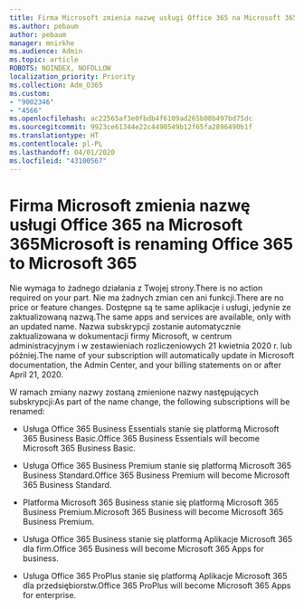 ```yaml
---
title: Firma Microsoft zmienia nazwę usługi Office 365 na Microsoft 365
ms.author: pebaum
author: pebaum
manager: mnirkhe
ms.audience: Admin
ms.topic: article
ROBOTS: NOINDEX, NOFOLLOW
localization_priority: Priority
ms.collection: Adm_O365
ms.custom:
- "9002346"
- "4566"
ms.openlocfilehash: ac22565af3e0fbdb4f6109ad265b08b497bd75dc
ms.sourcegitcommit: 9923ce61344e22c4490549b12f65fa2896490b1f
ms.translationtype: HT
ms.contentlocale: pl-PL
ms.lasthandoff: 04/01/2020
ms.locfileid: "43100567"
---
```

# <a name="microsoft-is-renaming-office-365-to-microsoft-365"></a><span data-ttu-id="5abee-102">Firma Microsoft zmienia nazwę usługi Office 365 na Microsoft 365</span><span class="sxs-lookup"><span data-stu-id="5abee-102">Microsoft is renaming Office 365 to Microsoft 365</span></span>

<span data-ttu-id="5abee-103">Nie wymaga to żadnego działania z Twojej strony.</span><span class="sxs-lookup"><span data-stu-id="5abee-103">There is no action required on your part.</span></span> <span data-ttu-id="5abee-104">Nie ma żadnych zmian cen ani funkcji.</span><span class="sxs-lookup"><span data-stu-id="5abee-104">There are no price or feature changes.</span></span> <span data-ttu-id="5abee-105">Dostępne są te same aplikacje i usługi, jedynie ze zaktualizowaną nazwą.</span><span class="sxs-lookup"><span data-stu-id="5abee-105">The same apps and services are available, only with an updated name.</span></span> <span data-ttu-id="5abee-106">Nazwa subskrypcji zostanie automatycznie zaktualizowana w dokumentacji firmy Microsoft, w centrum administracyjnym i w zestawieniach rozliczeniowych 21 kwietnia 2020 r. lub później.</span><span class="sxs-lookup"><span data-stu-id="5abee-106">The name of your subscription will automatically update in Microsoft documentation, the Admin Center, and your billing statements on or after April 21, 2020.</span></span>

<span data-ttu-id="5abee-107">W ramach zmiany nazwy zostaną zmienione nazwy następujących subskrypcji:</span><span class="sxs-lookup"><span data-stu-id="5abee-107">As part of the name change, the following subscriptions will be renamed:</span></span>

- <span data-ttu-id="5abee-108">Usługa Office 365 Business Essentials stanie się platformą Microsoft 365 Business Basic.</span><span class="sxs-lookup"><span data-stu-id="5abee-108">Office 365 Business Essentials will become Microsoft 365 Business Basic.</span></span>

- <span data-ttu-id="5abee-109">Usługa Office 365 Business Premium stanie się platformą Microsoft 365 Business Standard.</span><span class="sxs-lookup"><span data-stu-id="5abee-109">Office 365 Business Premium will become Microsoft 365 Business Standard.</span></span>

- <span data-ttu-id="5abee-110">Platforma Microsoft 365 Business stanie się platformą Microsoft 365 Business Premium.</span><span class="sxs-lookup"><span data-stu-id="5abee-110">Microsoft 365 Business will become Microsoft 365 Business Premium.</span></span>

- <span data-ttu-id="5abee-111">Usługa Office 365 Business stanie się platformą Aplikacje Microsoft 365 dla firm.</span><span class="sxs-lookup"><span data-stu-id="5abee-111">Office 365 Business will become Microsoft 365 Apps for business.</span></span>

- <span data-ttu-id="5abee-112">Usługa Office 365 ProPlus stanie się platformą Aplikacje Microsoft 365 dla przedsiębiorstw.</span><span class="sxs-lookup"><span data-stu-id="5abee-112">Office 365 ProPlus will become Microsoft 365 Apps for enterprise.</span></span>
